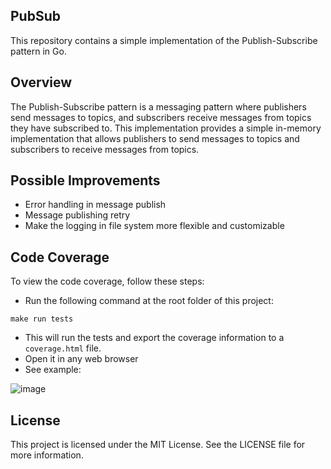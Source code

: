 ## PubSub

This repository contains a simple implementation of the Publish-Subscribe pattern in Go.

## Overview

The Publish-Subscribe pattern is a messaging pattern where publishers send messages to topics, and subscribers receive messages from topics they have subscribed to. This implementation provides a simple in-memory implementation that allows publishers to send messages to topics and subscribers to receive messages from topics.

## Possible Improvements
 - Error handling in message publish
 - Message publishing retry
 - Make the logging in file system more flexible and customizable

## Code Coverage
To view the code coverage, follow these steps:

 - Run the following command at the root folder of this project:
 ```
 make run tests
 ```
- This will run the tests and export the coverage information to a `coverage.html` file. 
- Open it in any web browser
- See example:

![image](https://github.com/ViniciusTaborda/pubsub/assets/72284753/5dbff54c-3306-49cd-8fc1-737b3e42dbbf)


## License

This project is licensed under the MIT License. See the LICENSE file for more information.
